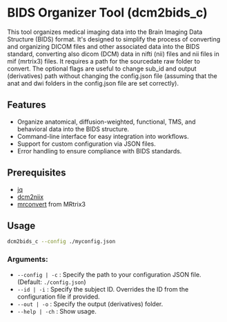 # BIDS Organizer Tool (dcm2bids_c)

This tool organizes medical imaging data into the Brain Imaging Data Structure (BIDS) format. It's designed to simplify the process of converting and organizing DICOM files and other associated data into the BIDS standard, converting also dicom (DCM) data in nifti (nii) files and nii files in mif (mrtrix3) files. 
It requires a path for the sourcedate raw folder to convert. The optional flags are useful to change sub_id and output (derivatives) path without changing the config.json file (assuming that the anat and dwi folders in the config.json file are set correctly).

## Features

- Organize anatomical, diffusion-weighted, functional, TMS, and behavioral data into the BIDS structure.
- Command-line interface for easy integration into workflows.
- Support for custom configuration via JSON files.
- Error handling to ensure compliance with BIDS standards.

## Prerequisites

- [jq](https://stedolan.github.io/jq/)
- [dcm2niix](https://github.com/rordenlab/dcm2niix)
- [mrconvert](https://mrtrix.readthedocs.io/en/latest/reference/commands/mrconvert.html) from MRtrix3

## Usage

```bash
dcm2bids_c --config ./myconfig.json
```

### Arguments:

- `--config | -c` : Specify the path to your configuration JSON file. (Default: `./config.json`)
- `--id | -i` : Specify the subject ID. Overrides the ID from the configuration file if provided.
- `--out | -o` : Specify the output (derivatives) folder.
- `--help | -ch` : Show usage.
